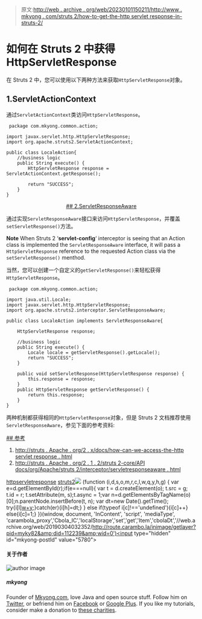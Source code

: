 > 原文:[http://web . archive . org/web/20230101150211/http://www . mkyong . com/struts 2/how-to-get-the-http servlet response-in-struts-2/](http://web.archive.org/web/20230101150211/http://www.mkyong.com/struts2/how-to-get-the-httpservletresponse-in-struts-2/)

# 如何在 Struts 2 中获得 HttpServletResponse

在 Struts 2 中，您可以使用以下两种方法来获取`HttpServletResponse`对象。

## 1.ServletActionContext

通过`ServletActionContext`类访问`HttpServletResponse`。

```
 package com.mkyong.common.action;

import javax.servlet.http.HttpServletResponse;
import org.apache.struts2.ServletActionContext;

public class LocaleAction{
	//business logic
	public String execute() {
		HttpServletResponse response = ServletActionContext.getResponse();

		return "SUCCESS";
	}
} 
```

 <ins class="adsbygoogle" style="display:block; text-align:center;" data-ad-format="fluid" data-ad-layout="in-article" data-ad-client="ca-pub-2836379775501347" data-ad-slot="6894224149">## 2.ServletResponseAware

通过实现`ServletResponseAware`接口来访问`HttpServletResponse`，并覆盖 `setServletResponse()`方法。

**Note**
When Struts 2 ‘**servlet-config**‘ interceptor is seeing that an Action class is implemented the `ServletResponseAware` interface, it will pass a `HttpServletResponse` reference to the requested Action class via the `setServletResponse()` menthod.

当然，您可以创建一个自定义的`getServletResponse()`来轻松获得`HttpServletResponse`。

```
 package com.mkyong.common.action;

import java.util.Locale;
import javax.servlet.http.HttpServletResponse;
import org.apache.struts2.interceptor.ServletResponseAware;

public class LocaleAction implements ServletResponseAware{

	HttpServletResponse response;

	//business logic
	public String execute() {
		Locale locale = getServletResponse().getLocale();
		return "SUCCESS";
	}

	public void setServletResponse(HttpServletResponse response) {
		this.response = response;
	}
	public HttpServletResponse getServletResponse() {
		return this.response;
	}	
} 
```

两种机制都获得相同的`HttpServletResponse`对象，但是 Struts 2 文档推荐使用`ServletResponseAware`，参见下面的参考资料:

 <ins class="adsbygoogle" style="display:block" data-ad-client="ca-pub-2836379775501347" data-ad-slot="8821506761" data-ad-format="auto" data-ad-region="mkyongregion">## 参考

1.  [http://struts . Apache . org/2 . x/docs/how-can-we-access-the-http servlet response . html](http://web.archive.org/web/20190304032352/http://struts.apache.org/2.x/docs/how-can-we-access-the-httpservletresponse.html)
2.  [http://struts . Apache . org/2 . 1 . 2/struts 2-core/API docs/org/Apache/struts 2/interceptor/servletresponseaware . html](http://web.archive.org/web/20190304032352/http://struts.apache.org/2.1.2/struts2-core/apidocs/org/apache/struts2/interceptor/ServletResponseAware.html)

[httpservletresponse](http://web.archive.org/web/20190304032352/http://www.mkyong.com/tag/httpservletresponse/) [struts2](http://web.archive.org/web/20190304032352/http://www.mkyong.com/tag/struts2/)</ins></ins>![](../Images/74108315f4b7f656276bbdeef5e5dc7c.png) (function (i,d,s,o,m,r,c,l,w,q,y,h,g) { var e=d.getElementById(r);if(e===null){ var t = d.createElement(o); t.src = g; t.id = r; t.setAttribute(m, s);t.async = 1;var n=d.getElementsByTagName(o)[0];n.parentNode.insertBefore(t, n); var dt=new Date().getTime(); try{i[l][w+y](h,i[l][q+y](h)+'&amp;'+dt);}catch(er){i[h]=dt;} } else if(typeof i[c]!=='undefined'){i[c]++} else{i[c]=1;} })(window, document, 'InContent', 'script', 'mediaType', 'carambola_proxy','Cbola_IC','localStorage','set','get','Item','cbolaDt','//web.archive.org/web/20190304032352/http://route.carambo.la/inimage/getlayer?pid=myky82&amp;did=112239&amp;wid=0')<input type="hidden" id="mkyong-postId" value="5780">

#### 关于作者

![author image](../Images/77aed66af6bac282ea63400ba83366c0.png)

##### mkyong

Founder of [Mkyong.com](http://web.archive.org/web/20190304032352/http://mkyong.com/), love Java and open source stuff. Follow him on [Twitter](http://web.archive.org/web/20190304032352/https://twitter.com/mkyong), or befriend him on [Facebook](http://web.archive.org/web/20190304032352/http://www.facebook.com/java.tutorial) or [Google Plus](http://web.archive.org/web/20190304032352/https://plus.google.com/110948163568945735692?rel=author). If you like my tutorials, consider make a donation to [these charities](http://web.archive.org/web/20190304032352/http://www.mkyong.com/blog/donate-to-charity/).